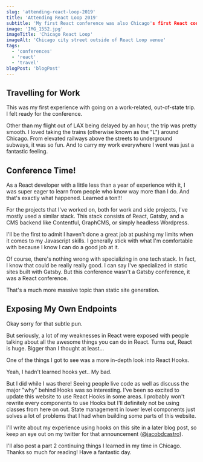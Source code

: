 ```yaml
---
slug: 'attending-react-loop-2019'
title: 'Attending React Loop 2019'
subtitle: 'My first React conference was also Chicago's first React conference.'
image: 'IMG_1552.jpg'
imageTitle: 'Chicago React Loop'
imageAlt: 'Chicago city street outside of React Loop venue'
tags:
  - 'conferences'
  - 'react'
  - 'travel'
blogPost: 'blogPost'
---
```


## Travelling for Work
This was my first experience with going on a work-related, out-of-state trip. I felt ready for the conference.

Other than my flight out of LAX being delayed by an hour, the trip was pretty smooth. I loved taking the trains (otherwise known as the "L") around Chicago. From elevated railways above the streets to underground subways, it was so fun. And to carry my work everywhere I went was just a fantastic feeling.

## Conference Time!
As a React developer with a little less than a year of experience with it, I was super eager to learn from people who know way more than I do. And that's exactly what happened. Learned a ton!!!

For the projects that I've worked on, both for work and side projects, I've mostly used a similar stack. This stack consists of React, Gatsby, and a CMS backend like Contentful, GraphCMS, or simply headless Wordpress. 

I'll be the first to admit I haven't done a great job at pushing my limits when it comes to my Javascript skills. I generally stick with what I'm comfortable with because I know I can do a good job at it. 

Of course, there's nothing wrong with specializing in one tech stack. In fact, I know that could be really really good. I can say I've specialized in static sites built with Gatsby. But this conference wasn't a Gatsby conference, it was a React conference.

That's a much more massive topic than static site generation.

## Exposing My Own Endpoints
Okay sorry for that subtle pun.

But seriously, a lot of my weaknesses in React were exposed with people talking about all the awesome things you can do in React. Turns out, React is huge. Bigger than I thought at least...

One of the things I got to see was a more in-depth look into React Hooks.

Yeah, I hadn't learned hooks yet.. My bad.

But I did while I was there! Seeing people live code as well as discuss the major "why" behind Hooks was so interesting. I've been so excited to update this website to use React Hooks in some areas. I probably won't rewrite every components to use Hooks but I'll definitely not be using classes from here on out. State management in lower level components just solves a lot of problems that I had when building some parts of this website. 

I'll write about my experience using hooks on this site in a later blog post, so keep an eye out on my twitter for that announcement ([@jacobdcastro](https://twitter.com/jacobdcastro "Jacob's twitter profile")).

I'll also post a part 2 continuing things I learned in my time in Chicago. Thanks so much for reading! Have a fantastic day.